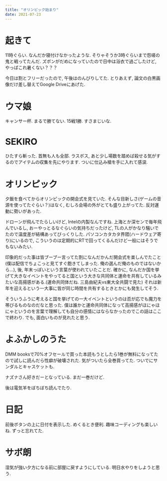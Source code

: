```yaml
---
title: "オリンピック始まり"
date: 2021-07-23
---
```


# 起きて
11時ぐらい. なんだか寝付けなかったような. そりゃそうか3時ぐらいまで怨嗟の鬼と戦ってたんだ. ズボンがだめになっていたので日中は浴衣で過ごしたけど, やっぱこれ暑くない？？？

今日は割とフリーだったので, 午後はのんびりしてた. とりあえず, 論文の白黒画像だけ差し替えてGoogle Driveにあげた.

# ウマ娘
キャンサー杯. まるで勝てない. 15戦1勝. すさまじいな.

# SEKIRO
ひたすら斬った. 首無も人も全部. ラスボス, あと少し場数を踏めば殺せる気がするのでアイテムの収集を先にやります. ついに仕込み槍を手に入れて感涙.

# オリンピック
夕飯を食べてからオリンピックの開会式を見ていた. そんな目新しさ(ゲームの音源を使ってたぐらい？)はなく, むしろ会場の外がとても盛り上がってた. 反対運動に勢いがあった.

ドローンが飛んでたらしいけど, Intelの内製なんですね. 上海とか深センで毎年飛んでいるし, おーやっとるなぐらいの気持ちだったけど, TLの人がかなり騒いでたので温度差が結構あってびっくりした.
パソコンカタカタ界隈(ハードウェア寄り)にいるので, こういうのは定期的にRTで回ってくるんだけど一般にはそうでもないみたい.

印象的だった事は皆ブーブー言ってた割になんだかんだ開会式を楽しんでたこと(僕は配信でちょこっと見てすぐ飽きてしまった. 俺の選んだ俺のものではないから...), 後, 年末っぽいという言葉が使われていたことだ.
確かに, なんだか国を挙げて大きなイベントをやってると国という大きな共同体と運命を共有しているみたいな高揚感がある.(運命共同体だね. 三島由紀夫vs東大全共闘で見た) それは新年を迎えるという一大事に皆が同じ時間を共有するときとかにも発生してそう.

そういうふうに考えると国を挙げての一大イベントというのは否が応でも魔力を帯びるものなのだなと思った. 僕は誰かと運命共同体になって高揚感がほにゃほにゃというのを言葉で理解しても自分の感情にはならなかったのでこの話はここで終わり. でも, 面白いものが見れたと思う.

# よふかしのうた
DMM booksで70%オフセールで買った本読もうとしたら1巻が無料になってたので試しに読んだら性癖が破壊された. 気がついたら全巻買ってた. ついでにサンダルとキャスケットも.

ナズナさん好きだーとなっている. まだ一巻だけど.

後は電気羊をぼちぼち読んでたり.

# 日記
前後ボタンの上に日付を表示した. めくるとき便利. 趣味コーディングも楽しいね. ずっと忘れてた.

# サボ朗
湿気が強い夕方になる前に部屋に戻すようにしている. 明日水やりをしようと思う.